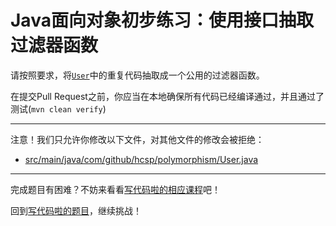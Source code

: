 # Java面向对象初步练习：使用接口抽取过滤器函数

请按照要求，将[`User`](https://github.com/hcsp/refactor-filters/blob/master/src/main/java/com/github/hcsp/polymorphism/User.java)中的重复代码抽取成一个公用的过滤器函数。

在提交Pull Request之前，你应当在本地确保所有代码已经编译通过，并且通过了测试(`mvn clean verify`)

-----
注意！我们只允许你修改以下文件，对其他文件的修改会被拒绝：
- [src/main/java/com/github/hcsp/polymorphism/User.java](https://github.com/hcsp/refactor-filters/blob/master/src/main/java/com/github/hcsp/polymorphism/User.java)
-----


完成题目有困难？不妨来看看[写代码啦的相应课程](https://xiedaimala.com/tasks/661cd7ab-7fea-47d0-8e11-555d6fca751d)吧！

回到[写代码啦的题目](https://xiedaimala.com/tasks/661cd7ab-7fea-47d0-8e11-555d6fca751d/quizzes/6c87ef57-7f06-4af2-9112-86dd27ff099d)，继续挑战！

